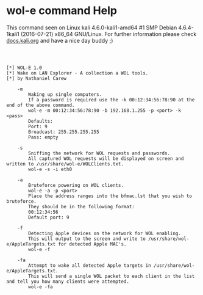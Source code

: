 # wol-e command Help

 This command seen on Linux kali 4.6.0-kali1-amd64 #1 SMP Debian 4.6.4-1kali1 (2016-07-21) x86_64 GNU/Linux. For further information please check [docs.kali.org](docs.kali.org) and have a nice day buddy ;) 

~~~



[*] WOL-E 1.0
[*] Wake on LAN Explorer - A collection a WOL tools.
[*] by Nathaniel Carew

	-m
		Waking up single computers.
		If a password is required use the -k 00:12:34:56:78:90 at the end of the above command.
		wol-e -m 00:12:34:56:78:90 -b 192.168.1.255 -p <port> -k <pass>
		Defaults: 
		Port: 9
		Broadcast: 255.255.255.255
		Pass: empty

	-s
		Sniffing the network for WOL requests and passwords.
		All captured WOL requests will be displayed on screen and written to /usr/share/wol-e/WOLClients.txt.
		wol-e -s -i eth0

	-a
		Bruteforce powering on WOL clients.
		wol-e -a -p <port>
		Place the address ranges into the bfmac.lst that you wish to bruteforce.
		They should be in the following format:
		00:12:34:56
		Default port: 9

	-f
		Detecting Apple devices on the network for WOL enabling.
		This will output to the screen and write to /usr/share/wol-e/AppleTargets.txt for detected Apple MAC's.
		wol-e -f

	-fa
		Attempt to wake all detected Apple targets in /usr/share/wol-e/AppleTargets.txt.
		This will send a single WOL packet to each client in the list and tell you how many clients were attempted.
		wol-e -fa


~~~

